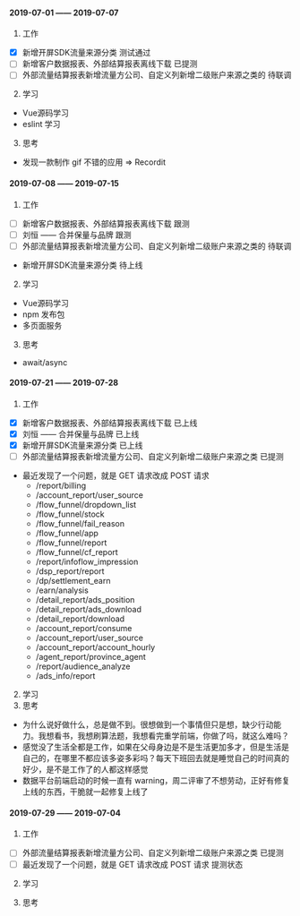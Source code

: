 #### 2019-07-01 —— 2019-07-07
1. 工作
  - [x] 新增开屏SDK流量来源分类    测试通过
  - [ ] 新增客户数据报表、外部结算报表离线下载    已提测
  - [ ] 外部流量结算报表新增流量方公司、自定义列新增二级账户来源之类的    待联调

2. 学习
  - Vue源码学习
  - eslint 学习

3. 思考
  - 发现一款制作 gif 不错的应用 => Recordit

#### 2019-07-08 —— 2019-07-15
1. 工作
  - [ ] 新增客户数据报表、外部结算报表离线下载     跟测
  - [ ] 刘恒 —— 合并保量与品牌     跟测
  - [ ] 外部流量结算报表新增流量方公司、自定义列新增二级账户来源之类的    待联调
  - 新增开屏SDK流量来源分类    待上线


2. 学习
  - Vue源码学习
  - npm 发布包
  - 多页面服务

3. 思考
  - await/async  


#### 2019-07-21 —— 2019-07-28
1. 工作
  - [x] 新增客户数据报表、外部结算报表离线下载     已上线
  - [x] 刘恒 —— 合并保量与品牌     已上线
  - [x] 新增开屏SDK流量来源分类    已上线
  - [ ] 外部流量结算报表新增流量方公司、自定义列新增二级账户来源之类   已提测
  - 最近发现了一个问题，就是 GET 请求改成 POST 请求
    - /report/billing
    - /account_report/user_source
    - /flow_funnel/dropdown_list
    - /flow_funnel/stock
    - /flow_funnel/fail_reason
    - /flow_funnel/app
    - /flow_funnel/report
    - /flow_funnel/cf_report
    - /report/infoflow_impression
    - /dsp_report/report
    - /dp/settlement_earn
    - /earn/analysis
    - /detail_report/ads_position
    - /detail_report/ads_download
    - /detail_report/download
    - /account_report/consume
    - /account_report/user_source
    - /account_report/account_hourly
    - /agent_report/province_agent
    - /report/audience_analyze
    - /ads_info/report

2. 学习
3. 思考
- 为什么说好做什么，总是做不到。很想做到一个事情但只是想，缺少行动能力。我想看书，我想刷算法题，我想看完重学前端，你做了吗，就这么难吗？
- 感觉没了生活全都是工作，如果在父母身边是不是生活更加多才，但是生活是自己的，在哪里不都应该多姿多彩吗？每天下班回去就是睡觉自己的时间真的好少，是不是工作了的人都这样感觉
- 数据平台前端启动的时候一直有 warning，周二评审了不想劳动，正好有修复上线的东西，干脆就一起修复上线了

#### 2019-07-29 —— 2019-07-04
1. 工作
  - [ ] 外部流量结算报表新增流量方公司、自定义列新增二级账户来源之类   已提测
  - [ ] 最近发现了一个问题，就是 GET 请求改成 POST 请求   提测状态

2. 学习

3. 思考
